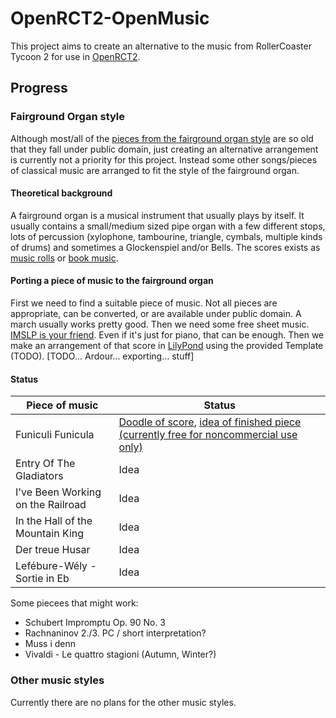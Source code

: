 # OpenRCT2-OpenMusic
This project aims to create an alternative to the music from RollerCoaster Tycoon 2 for use in [OpenRCT2](https://github.com/OpenRCT2/OpenRCT2).

## Progress
### Fairground Organ style
Although most/all of the [pieces from the fairground organ style](http://rct.wikia.com/wiki/Music) are so old that they fall under public domain, just creating an alternative arrangement is currently not a priority for this project. Instead some other songs/pieces of classical music are arranged to fit the style of the fairground organ.

#### Theoretical background
A fairground organ is a musical instrument that usually plays by itself. It usually contains a small/medium sized pipe organ with a few different stops, lots of percussion (xylophone, tambourine, triangle, cymbals, multiple kinds of drums) and sometimes a Glockenspiel and/or Bells.
The scores exists as [music rolls](https://en.wikipedia.org/wiki/Music_roll) or [book music](https://en.wikipedia.org/wiki/Book_music).

#### Porting a piece of music to the fairground organ
First we need to find a suitable piece of music. Not all pieces are appropriate, can be converted, or are available under public domain. A march usually works pretty good. Then we need some free sheet music. [IMSLP is your friend](http://imslp.org/). Even if it's just for piano, that can be enough. Then we make an arrangement of that score in [LilyPond](http://lilypond.org/) using the provided Template (TODO). [TODO... Ardour... exporting... stuff]

#### Status
| Piece of music | Status |
| --- | --- |
| Funiculi Funicula | [Doodle of score](https://cuervo.phoenix.uberspace.de/music/fufa.pdf), [idea of finished piece (currently free for noncommercial use only)](https://cuervo.phoenix.uberspace.de/music/fufa3.ogg) |
| Entry Of The Gladiators | Idea |
| I've Been Working on the Railroad | Idea |
| In the Hall of the Mountain King | Idea |
| Der treue Husar | Idea |
| Lefébure-Wély - Sortie in Eb | Idea |

Some piecees that might work:

* Schubert Impromptu Op. 90 No. 3
* Rachnaninov 2./3. PC / short interpretation?
* Muss i denn
* Vivaldi - Le quattro stagioni (Autumn, Winter?)

### Other music styles
Currently there are no plans for the other music styles.
